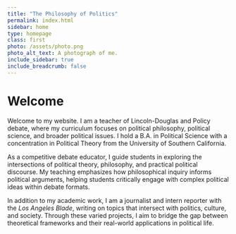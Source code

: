 ```yaml
---
title: "The Philosophy of Politics"
permalink: index.html
sidebar: home
type: homepage
class: first
photo: /assets/photo.png
photo_alt_text: A photograph of me.
include_sidebar: true
include_breadcrumb: false
---
```


# Welcome

Welcome to my website. I am a teacher of Lincoln-Douglas and Policy debate, where my curriculum focuses on political philosophy, political science, and broader political issues. I hold a B.A. in Political Science with a concentration in Political Theory from the University of Southern California.

As a competitive debate educator, I guide students in exploring the intersections of political theory, philosophy, and practical political discourse. My teaching emphasizes how philosophical inquiry informs political arguments, helping students critically engage with complex political ideas within debate formats.

In addition to my academic work, I am a journalist and intern reporter with the *Los Angeles Blade*, writing on topics that intersect with politics, culture, and society. Through these varied projects, I aim to bridge the gap between theoretical frameworks and their real-world applications in political life.